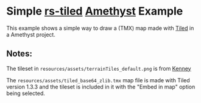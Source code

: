 # Simple [rs-tiled](https://github.com/mattyhall/rs-tiled) [Amethyst](https://github.com/amethyst/amethyst) Example

This example shows a simple way to draw a (TMX) map made with [Tiled](https://www.mapeditor.org/) in a Amethyst project.

## Notes:
The tileset in `resources/assets/terrainTiles_default.png` is from [Kenney](https://kenney.nl/)

The `resources/assets/tiled_base64_zlib.tmx` map file is made with Tiled version 1.3.3 and the tileset is included in it with the "Embed in map" option being selected.
